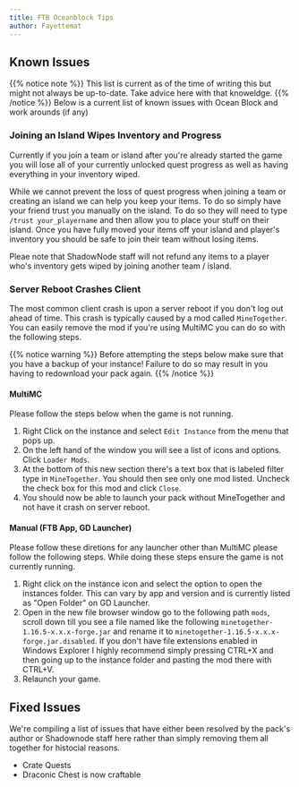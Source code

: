 ```yaml
---
title: FTB Oceanblock Tips
author: Fayettemat
---
```


## Known Issues

{{% notice note %}}
This list is current as of the time of writing this but might not always be up-to-date. Take advice here with that knoweldge.
{{% /notice %}}
Below is a current list of known issues with Ocean Block and work arounds (if any)

### Joining an Island Wipes Inventory and Progress

Currently if you join a team or island after you're already started the game you will lose all of your currently unlocked quest progress as well as having everything in your inventory wiped.

While we cannot prevent the loss of quest progress when joining a team or creating an island we can help you keep your items. To do so simply have your friend trust you manually on the island. To do so they will need to type `/trust your_playername` and then allow you to place your stuff on their island. Once you have fully moved your items off your island and player's inventory you should be safe to join their team without losing items.

Pleae note that ShadowNode staff will not refund any items to a player who's inventory gets wiped by joining another team / island.

### Server Reboot Crashes Client

The most common client crash is upon a server reboot if you don't log out ahead of time. This crash is typically caused by a mod called `MineTogether`. You can easily remove the mod if you're using MultiMC you can do so with the following steps.

{{% notice warning %}}
Before attempting the steps below make sure that you have a backup of your instance! Failure to do so may result in you having to redownload your pack again.
{{% /notice %}}

#### MultiMC

Please follow the steps below when the game is not running.

1. Right Click on the instance and select `Edit Instance` from the menu that pops up.
2. On the left hand of the window you will see a list of icons and options. Click `Loader Mods`.
3. At the bottom of this new section there's a text box that is labeled filter type in `MineTogether`. You should then see only one mod listed. Uncheck the check box for this mod and click `Close`.
4. You should now be able to launch your pack without MineTogether and not have it crash on server reboot.

#### Manual (FTB App, GD Launcher)

Please follow these diretions for any launcher other than MultiMC please follow the following steps. While doing these steps ensure the game is not currently running.

1. Right click on the instance icon and select the option to open the instances folder. This can vary by app and version and is currently listed as "Open Folder" on GD Launcher.
2. Open in the new file browser window go to the following path `mods`, scroll down till you see a file named like the following `minetogether-1.16.5-x.x.x-forge.jar` and rename it to `minetogether-1.16.5-x.x.x-forge.jar.disabled`.
If you don't have file extensions enabled in Windows Explorer I highly recommend simply pressing CTRL+X and then going up to the instance folder and pasting the mod there with CTRL+V.
3. Relaunch your game.

## Fixed Issues

We're compiling a list of issues that have either been resolved by the pack's author or Shadownode staff here rather than simply removing them all together for histocial reasons.

* Crate Quests
* Draconic Chest is now craftable
